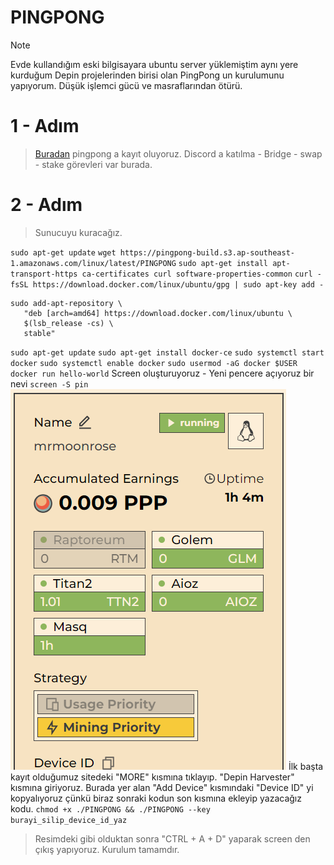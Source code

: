 # PINGPONG
>[!NOTE]
>Evde kullandığım eski bilgisayara ubuntu server yüklemiştim aynı yere kurduğum Depin projelerinden birisi olan PingPong un kurulumunu yapıyorum. Düşük işlemci gücü ve masraflarından ötürü.

# 1 - Adım
>[Buradan](https://app.pingpong.build/points?invite_code=ZN8YXVqy) pingpong a kayıt oluyoruz.
Discord a katılma - Bridge - swap - stake görevleri var burada.

# 2 - Adım
>Sunucuyu kuracağız.

`sudo apt-get update`
`wget https://pingpong-build.s3.ap-southeast-1.amazonaws.com/linux/latest/PINGPONG`
`sudo apt-get install apt-transport-https ca-certificates curl software-properties-common`
`curl -fsSL https://download.docker.com/linux/ubuntu/gpg | sudo apt-key add -`
```
sudo add-apt-repository \
   "deb [arch=amd64] https://download.docker.com/linux/ubuntu \
   $(lsb_release -cs) \
   stable"
```
`sudo apt-get update`
`sudo apt-get install docker-ce`
`sudo systemctl start docker`
`sudo systemctl enable docker`
`sudo usermod -aG docker $USER`
`docker run hello-world`
Screen oluşturuyoruz - Yeni pencere açıyoruz bir nevi
`screen -S pin`
![](Adsız.png)
İlk başta kayıt olduğumuz sitedeki "MORE" kısmına tıklayıp. "Depin Harvester" kısmına giriyoruz. Burada yer alan "Add Device" kısmındaki "Device ID" yi kopyalıyoruz çünkü biraz sonraki kodun son kısmına ekleyip yazacağız kodu.
`chmod +x ./PINGPONG && ./PINGPONG --key burayi_silip_device_id_yaz`
> Resimdeki gibi olduktan sonra "CTRL + A + D" yaparak screen den çıkış yapıyoruz. Kurulum tamamdır. 
